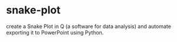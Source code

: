 # snake-plot
create a Snake Plot in Q (a software for data analysis) and automate exporting it to PowerPoint using Python.
